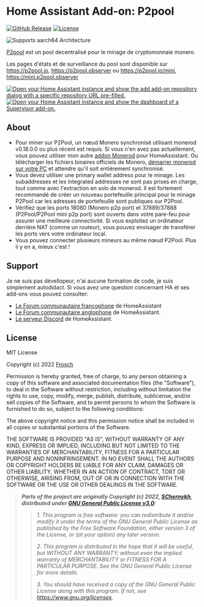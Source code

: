 # Home Assistant Add-on: P2pool

[![GitHub Release][releases-shield]][releases]
[![License][license-shield]](LICENSE)

![Supports aarch64 Architecture][aarch64-shield]

[P2pool][p2pool] est un pool decentralisé pour le minage de cryptomonnaie monero.

Les pages d'états et de surveillance du pool sont disponible sur <https://p2pool.io>,
<https://p2pool.observer> ou <https://p2pool.io/mini>, <https://mini.p2pool.observer>

[![Open your Home Assistant instance and show the add add-on repository dialog
with a specific repository URL pre-filled.][add-repo-shield]][add-repo]
[![Open your Home Assistant instance and show the dashboard of a Supervisor add-on.][add-addon-shield]][add-addon]

## About

- Pour miner sur P2Pool, un nœud Monero synchronisé utilisant monerod v0.18.0.0 ou
  plus récent est requis. Si vous n'en avez pas actuellement, vous pouvez utiliser
  mon autre [addon Monerod][monerod] pour HomeAssistant. Ou télécharger les fichiers
  binaires officiels de Monero, [démarrer monerod sur votre PC][moneronode] et attendre
  qu'il soit entièrement synchronisé.
- Vous devez utiliser une primary wallet address pour le minage. Les subaddresses
  et les integrated addresses ne sont pas prises en charge, tout comme avec l'extraction
  en solo de monerod.
  Il est fortement recommandé de créer un nouveau portefeuille principal pour le
  minage P2Pool car les adresses de portefeuille sont publiques sur P2Pool.
- Vérifiez que les ports 18080 (Monero p2p port) et 37889/37888 (P2Pool/P2Pool mini
  p2p port) sont ouverts dans votre pare-feu pour assurer une meilleure connectivité.
  Si vous exploitez un ordinateur derrière NAT (comme un routeur), vous pouvez envisager
  de transférer les ports vers votre ordinateur local.
- Vous pouvez connecter plusieurs mineurs au même nœud P2Pool. Plus il y en a,
  mieux c'est !

## Support

Je ne suis pas dévellopeur, n'ai aucune formation de code, je suis simplement
autodidact.
Si vous avez une question concernant HA et ses add-ons vous pouvez consulter:

- [Le Forum communautaire francophone][hacf] de HomeAssistant
- [Le Forum communautaire anglophone][forum] de HomeAssistant.
- [Le serveur Discord][discord-ha] de HomeAssistant.

## License

MIT License

Copyright (c) 2022 [Frosch][frosch]

Permission is hereby granted, free of charge, to any person obtaining a copy
of this software and associated documentation files (the "Software"), to deal
in the Software without restriction, including without limitation the rights
to use, copy, modify, merge, publish, distribute, sublicense, and/or sell
copies of the Software, and to permit persons to whom the Software is
furnished to do so, subject to the following conditions:

The above copyright notice and this permission notice shall be included in all
copies or substantial portions of the Software.

THE SOFTWARE IS PROVIDED "AS IS", WITHOUT WARRANTY OF ANY KIND, EXPRESS OR
IMPLIED, INCLUDING BUT NOT LIMITED TO THE WARRANTIES OF MERCHANTABILITY,
FITNESS FOR A PARTICULAR PURPOSE AND NONINFRINGEMENT. IN NO EVENT SHALL THE
AUTHORS OR COPYRIGHT HOLDERS BE LIABLE FOR ANY CLAIM, DAMAGES OR OTHER
LIABILITY, WHETHER IN AN ACTION OF CONTRACT, TORT OR OTHERWISE, ARISING FROM,
OUT OF OR IN CONNECTION WITH THE SOFTWARE OR THE USE OR OTHER DEALINGS IN THE
SOFTWARE.

> **_Parts of the project are originally Copyright (c) 2022, [SChernykh][p2poolauthor],
> distributed under [GNU General Public License v3.0][p2poollicense]:_**
>
> > _1. This program is free software: you can redistribute it and/or modify it under
> > the terms of the GNU General Public License as published by the Free Software
> > Foundation, either version 3 of the License, or (at your option) any later version._
> >
> > _2. This program is distributed in the hope that it will be useful,
> > but WITHOUT ANY WARRANTY; without even the implied warranty of
> > MERCHANTABILITY or FITNESS FOR A PARTICULAR PURPOSE. See the
> > GNU General Public License for more details._
> >
> > _3. You should have received a copy of the GNU General Public License
> > along with this program. If not, see <https://www.gnu.org/licenses>._

[add-addon]: https://my.home-assistant.io/redirect/supervisor_addon/?addon=c751e21a_p2pool
[add-addon-shield]: https://my.home-assistant.io/badges/supervisor_addon.svg
[add-repo]: https://my.home-assistant.io/redirect/supervisor_add_addon_repository/?repository_url=https%3A//github.com/erdnaxela02/hassio-addons
[add-repo-shield]: https://my.home-assistant.io/badges/supervisor_add_addon_repository.svg
[releases]: https://github.com/erdnaxela02/addon-p2pool/releases
[releases-shield]: https://img.shields.io/github/v/release/erdnaxela02/addon-p2pool
[license-shield]: https://img.shields.io/github/license/erdnaxela02/addon-p2pool
[aarch64-shield]: https://img.shields.io/badge/aarch64-yes-green.svg
[p2pool]: https://github.com/SChernykh/p2pool
[monerod]: https://github.com/erdnaxela02/addon-monerod
[moneronode]: https://sethforprivacy.com/guides/run-a-monero-node-advanced/
[discord-ha]: https://discord.gg/c5DvZ4e
[forum]: https://community.home-assistant.io
[hacf]: https://forum.hacf.fr/
[frosch]: https://github.com/erdnaxela02
[p2poolauthor]: https://github.com/SChernykh
[p2poollicense]: https://github.com/SChernykh/p2pool/blob/master/LICENSE
